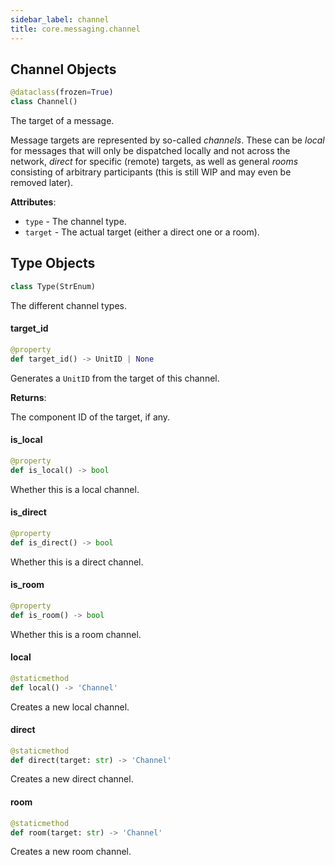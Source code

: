```yaml
---
sidebar_label: channel
title: core.messaging.channel
---
```


## Channel Objects

```python
@dataclass(frozen=True)
class Channel()
```

The target of a message.

Message targets are represented by so-called *channels*. These can be *local* for messages that will only
be dispatched locally and not across the network, *direct* for specific (remote) targets, as well as general
*rooms* consisting of arbitrary participants (this is still WIP and may even be removed later).

**Attributes**:

- `type` - The channel type.
- `target` - The actual target (either a direct one or a room).

## Type Objects

```python
class Type(StrEnum)
```

The different channel types.

#### target\_id

```python
@property
def target_id() -> UnitID | None
```

Generates a ``UnitID`` from the target of this channel.

**Returns**:

  The component ID of the target, if any.

#### is\_local

```python
@property
def is_local() -> bool
```

Whether this is a local channel.

#### is\_direct

```python
@property
def is_direct() -> bool
```

Whether this is a direct channel.

#### is\_room

```python
@property
def is_room() -> bool
```

Whether this is a room channel.

#### local

```python
@staticmethod
def local() -> 'Channel'
```

Creates a new local channel.

#### direct

```python
@staticmethod
def direct(target: str) -> 'Channel'
```

Creates a new direct channel.

#### room

```python
@staticmethod
def room(target: str) -> 'Channel'
```

Creates a new room channel.

